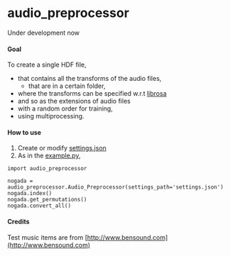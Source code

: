 # audio_preprocessor

Under development now

#### Goal
To create a single HDF file,
* that contains all the transforms of the audio files,
  * that are in a certain folder,
* where the transforms can be specified w.r.t [librosa](http://librosa.github.io)
* and so as the extensions of audio files
* with a random order for training,
* using multiprocessing.

#### How to use
1. Create  or modify [settings.json](https://github.com/keunwoochoi/audio_preprocessor/blob/master/settings.json)
2. As in the [example.py](https://github.com/keunwoochoi/audio_preprocessor/blob/master/example.py),
```	
import audio_preprocessor

nogada = audio_preprocessor.Audio_Preprocessor(settings_path='settings.json')
nogada.index()
nogada.get_permutations()
nogada.convert_all()
```

#### Credits
Test music items are from [http://www.bensound.com](http://www.bensound.com)

